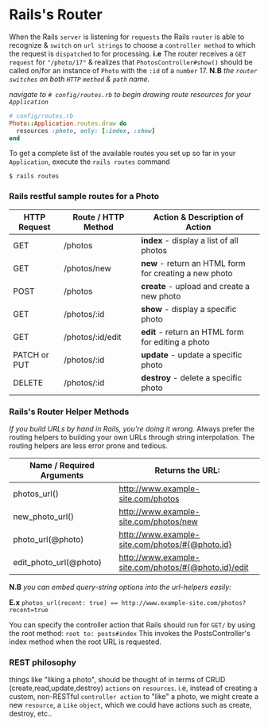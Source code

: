 # Rails's Router

When the Rails ```server``` is listening for ```requests``` the Rails ```router``` is able to recognize & ```switch``` on ```url strings``` to choose a ```controller method``` to which the request is ```dispatched``` to for processing. <b>i.e</b> The router receives a ```GET``` ```request``` for ```"/photo/17"``` & realizes that ```PhotosController#show()``` should be called on/for an instance of ```Photo``` with the ```:id``` of a ```number``` 17. <b>N.B</b> <i>the ```router``` ```switches``` on both ```HTTP``` ```method``` & ```path``` name.</i>

<i>navigate to ```# config/routes.rb``` to begin drawing route resources for your ```Application``` </i>
```ruby
# config/routes.rb
Photo::Application.routes.draw do
  resources :photo, only: [:index, :show] 
end
```

To get a complete list of the available routes you set up so far in your ```Application```, execute the ```rails routes``` command
```
$ rails routes
```

### Rails restful sample routes for a Photo 

| HTTP Request | Route / HTTP Method | Action & Description of Action |  
|---------------|   --------------- | --------------- |
| GET	| /photos	| <b>index</b>	- display a list of all photos
| GET	| /photos/new	| <b>new</b> - return an HTML form for creating a new photo
| POST	| /photos	| <b>create</b> - upload and create a new photo
| GET	| /photos/:id	| <b>show</b> - display a specific photo
| GET	| /photos/:id/edit	| <b>edit</b> - return an HTML form for editing a photo
| PATCH or PUT	| /photos/:id	| <b>update</b> - update a specific photo
| DELETE	| /photos/:id	| <b>destroy</b> - delete a specific photo


### Rails's Router Helper Methods

<i>If you build URLs by hand in Rails, you're doing it wrong.</i>
Always prefer the routing helpers to building your own URLs through string interpolation. The routing helpers are less error prone and tedious.

| Name / Required Arguments | Returns the URL: |   
|---------------|   --------------- |
| photos_url()	| http://www.example-site.com/photos
| new_photo_url()	| http://www.example-site.com/photos/new
| photo_url(@photo)	| http://www.example-site.com/photos/#{@photo.id}
| edit_photo_url(@photo)	| http://www.example-site.com/photos/#{@photo.id}/edit

<b>N.B</b> <i>you can embed query-string options into the url-helpers easily:</i>

<b>E.x</b> ```photos_url(recent: true) == http://www.example-site.com/photos?recent=true```

You can specify the controller action that Rails should run for ```GET/``` by using the root method:
```root to: posts#index```
This invokes the PostsController's index method when the root URL is requested.

### REST philosophy

things like "liking a photo", should be thought of in terms of CRUD (create,read,update,destroy) ```actions``` on ```resources```. i.e, instead of creating a custom, non-RESTful ```controller action``` to "like" a photo, we might create a new ```resource```, a ```Like``` ```object```, which we could have actions such as create, destroy, etc..

